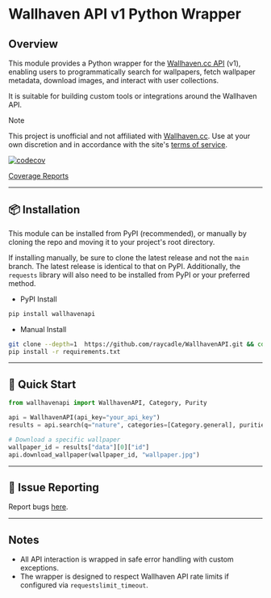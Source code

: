 # Wallhaven API v1 Python Wrapper

## Overview

This module provides a Python wrapper for the [Wallhaven.cc API](https://wallhaven.cc/help/api) (v1), enabling users to programmatically search for wallpapers, fetch wallpaper metadata, download images, and interact with user collections.

It is suitable for building custom tools or integrations around the Wallhaven API.

> [!Note]
> This project is unofficial and not affiliated with [Wallhaven.cc](https://wallhaven.cc).
> Use at your own discretion and in accordance with the site's [terms of service](https://wallhaven.cc/about).

[![codecov](https://codecov.io/gh/raycadle/WallhavenAPI/branch/master/graph/badge.svg)](https://codecov.io/gh/raycadle/WallhavenAPI)

[Coverage Reports](https://raycadle.github.io/WallhavenAPI/coverage)

---

## 📦 Installation

This module can be installed from PyPI (recommended), or manually by cloning the repo and moving it to your project's root directory.

If installing manually, be sure to clone the latest release and not the `main` branch. The latest release is identical to that on PyPI.
Additionally, the `requests` library will also need to be installed from PyPI or your preferred method.

* PyPI Install
```bash
pip install wallhavenapi
```

* Manual Install
```bash
git clone --depth=1  https://github.com/raycadle/WallhavenAPI.git && cd WallhavenAPI
pip install -r requirements.txt
```

---

## 🚀 Quick Start

```python
from wallhavenapi import WallhavenAPI, Category, Purity

api = WallhavenAPI(api_key="your_api_key")
results = api.search(q="nature", categories=[Category.general], purities=[Purity.sfw])

# Download a specific wallpaper
wallpaper_id = results["data"][0]["id"]
api.download_wallpaper(wallpaper_id, "wallpaper.jpg")
```

---

## 🐛 Issue Reporting

Report bugs [here](https://github.com/raycadle/WallhavenAPI/issues).

---

## Notes

* All API interaction is wrapped in safe error handling with custom exceptions.
* The wrapper is designed to respect Wallhaven API rate limits if configured via `requestslimit_timeout`.
